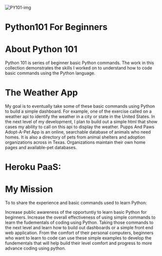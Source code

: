 ![PY101-img](https://user-images.githubusercontent.com/94469645/191622296-d4b81873-f8a5-4346-b27b-7b6db0aef98f.JPG)

# Python101 For Beginners

####
# About Python 101 
Python 101 is series of beginner basic Python commands. The work in this collection demonstrates the skills I worked on to understand how to code basic commands using the Python language. 


# The Weather App
My goal is to eventually take some of these basic commands using Python to build a simple dashboard. For example, one of the exercise called on a weather api to identify the weather in a city or state in the United States. In the next level of my development, I plan to build out a simple html that show cases my ability to call on this api to display the weather. Pupps And Paws Adopt-A-Pet App is an online, searchable database of animals who need homes. It is also a directory of pets from animal shelters and adoption organizations across in Texas. Organizations maintain their own home pages and available-pet databases.

# Heroku PaaS: 


# My Mission
To to share the experience and basic commands used to learn Python:

Increase public awareness of the opportuntiy to learn basic Python for beginners.
Increase the overall effectiveness of using simple commands to learn the fudementals of coding using Python.
Taking those commands to the next level and learn how to build out dashboards or a simple front end web application.
From the comfort of their personal computers, beginners who want to learn to code can use these simple examples to develop the fundementals that will help build their level comfort and progress to more advance coding using python. 

